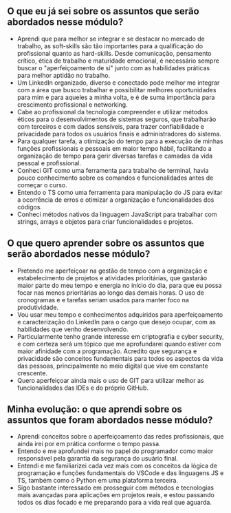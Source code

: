 
## O que eu já sei sobre os assuntos que serão abordados nesse módulo?

- Aprendi que para melhor se integrar e se destacar no mercado de trabalho, as soft-skills são tão importantes para a qualificação do profissional quanto as hard-skills.
  Desde comunicação, pensamento crítico, ética de trabalho e maturidade emocional, é necessário sempre buscar o "aperfeiçoamento de si" junto com as habilidades práticas para melhor aptidão no trabalho.
- Um LinkedIn organizado, diverso e conectado pode melhor me integrar com a área que busco trabalhar e possibilitar melhores oportunidades para mim e para aqueles a minha volta, e é de suma importância
  para crescimento profissional e networking.
- Cabe ao profissional da tecnologia compreender e utilizar métodos éticos para o desenvolvimentos de sistemas seguros, que trabalharão com terceiros e com dados sensíveis, para trazer confiabilidade e
  privacidade para todos os usuários finais e administradores do sistema.
- Para qualquer tarefa, a otimização do tempo para a execução de minhas funções profissionais e pessoais em maior tempo hábil, facilitando a organização de tempo para gerir diversas tarefas e
  camadas da vida pessoal e profissional.
- Conheci GIT como uma ferramenta para trabalho de terminal, havia pouco conhecimento sobre os comandos e funcionalidades antes de começar o curso.
- Entendo o TS como uma ferramenta para manipulação do JS para evitar a ocorrência de erros e otimizar a organização e funcionalidades dos códigos.
- Conheci métodos nativos da linguagem JavaScript para trabalhar com strings, arrays e objetos para criar funcionalidades e projetos.

## O que quero aprender sobre os assuntos que serão abordados nesse módulo?

- Pretendo me aperfeiçoar na gestão de tempo com a organização e estabelecimento de projetos e atividades prioritárias, que gastarão maior parte do meu tempo e energia no início do dia,
  para que eu possa focar nas menos prioritárias ao longo das demais horas. O uso de cronogramas e e tarefas seriam usados para manter foco na produtividade.
- Vou usar meu tempo e conhecimentos adquiridos para aperfeiçoamento e caracterização do LinkedIn para o cargo que desejo ocupar, com as habilidades que venho desenvolvendo.
- Particularmente tenho grande interesse em criptografia e cyber security, e com certeza será um tópico que me aprofundarei quando estiver com maior afinidade com a programação.
  Acredito que segurança e privacidade são conceitos fundamentais para todos os aspectos da vida das pessoas, principalmente no meio digital que vive em constante crescente.
- Quero aperfeiçoar ainda mais o uso de GIT para utilizar melhor as funcionalidades das IDEs e do próprio GitHub.

## Minha evolução: o que aprendi sobre os assuntos que foram abordados nesse módulo?

- Aprendi conceitos sobre o aperfeiçoamento das redes profissionais, que ainda irei por em prática conforme o tempo passa.
- Entendo e me aprofundei mais no papel do programador como maior responsável pela garantia da segurança do usuário final.
- Entendi e me familiarizei cada vez mais com os conceitos da lógica de programação e funções fundamentais do VSCode e das linguagens JS e TS, também como o Python em uma plataforma terceira.
- Sigo bastante interessado em prosseguir com métodos e tecnologias mais avançadas para aplicações em projetos reais, e estou passando todos os dias focado e me preparando para a vida real que aguarda.

